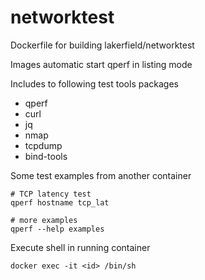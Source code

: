 # networktest
Dockerfile for building lakerfield/networktest

Images automatic start qperf in listing mode

Includes to following test tools packages

- qperf
- curl
- jq
- nmap
- tcpdump
- bind-tools


Some test examples from another container

    # TCP latency test
    qperf hostname tcp_lat
    
    # more examples
    qperf --help examples


Execute shell in running container

    docker exec -it <id> /bin/sh


